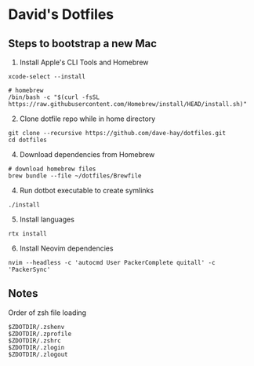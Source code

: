# David's Dotfiles

## Steps to bootstrap a new Mac

1. Install Apple's CLI Tools and Homebrew

```shell
xcode-select --install
```

```shell
# homebrew
/bin/bash -c "$(curl -fsSL https://raw.githubusercontent.com/Homebrew/install/HEAD/install.sh)"
```

2. Clone dotfile repo while in home directory

```shell
git clone --recursive https://github.com/dave-hay/dotfiles.git
cd dotfiles
```

4. Download dependencies from Homebrew

```shell
# download homebrew files
brew bundle --file ~/dotfiles/Brewfile
```

4. Run dotbot executable to create symlinks

```shell
./install
```

5. Install languages

```shell
rtx install
```

6. Install Neovim dependencies

```shell
nvim --headless -c 'autocmd User PackerComplete quitall' -c 'PackerSync'
```

## Notes

Order of zsh file loading

```shell
$ZDOTDIR/.zshenv
$ZDOTDIR/.zprofile
$ZDOTDIR/.zshrc
$ZDOTDIR/.zlogin
$ZDOTDIR/.zlogout
```
